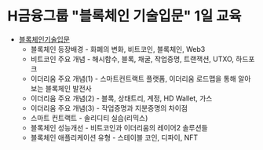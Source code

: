 # H금융그룹 "블록체인 기술입문" 1일 교육

* [블록체인기술입문](https://bit.ly/3AhzqYu)  
  - 블록체인 등장배경 - 화폐의 변화, 비트코인, 블록체인, Web3  
  - 비트코인 주요 개념 - 해시함수, 블록, 채굴, 작업증명, 트랜잭션, UTXO, 하드포크
  - 이더리움 주요 개념(1) - 스마트컨트랙트 플랫폼, 이더리움 로드맵을 통해 알아보는 블록체인 발전사
  - 이더리움 주요 개념(2) - 블록, 상태트리, 계정, HD Wallet, 가스
  - 이더리움 주요 개념(3) - 작업증명과 지분증명의 차이점
  - 스마트 컨트랙트 - 솔리디티 실습(리믹스)
  - 블록체인 성능개선 - 비트코인과 이더리움의 레이어2 솔루션들
  - 블록체인 애플리케이션 유형 - 스테이블 코인, 디파이, NFT



